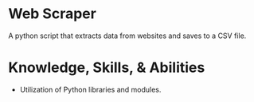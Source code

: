 # Web Scraper
A python script that extracts data from websites and saves to a CSV file.

# Knowledge, Skills, & Abilities
- Utilization of Python libraries and modules.
